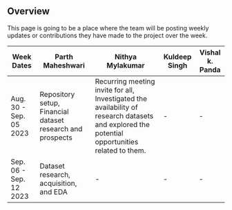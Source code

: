 ## Overview 
This page is going to be a place where the team will be posting weekly updates or contributions they have made to the project over the week.

| Week Dates  | Parth Maheshwari | Nithya Mylakumar | Kuldeep Singh | Vishal k. Panda |
| ------------- | ------------- | ------------- | ------------- | ------------- |
| Aug. 30 - Sep. 05 2023 | Repository setup, Financial dataset research and prospects |  Recurring meeting invite for all, Investigated the availability of research datasets and explored the potential opportunities related to them.|  -  |  - |
| Sep. 06 - Sep. 12 2023 | Dataset research, acquisition, and EDA |  - |  -  |  - |
